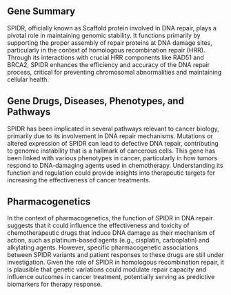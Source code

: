 ## Gene Summary
SPIDR, officially known as Scaffold protein involved in DNA repair, plays a pivotal role in maintaining genomic stability. It functions primarily by supporting the proper assembly of repair proteins at DNA damage sites, particularly in the context of homologous recombination repair (HRR). Through its interactions with crucial HRR components like RAD51 and BRCA2, SPIDR enhances the efficiency and accuracy of the DNA repair process, critical for preventing chromosomal abnormalities and maintaining cellular health.

## Gene Drugs, Diseases, Phenotypes, and Pathways
SPIDR has been implicated in several pathways relevant to cancer biology, primarily due to its involvement in DNA repair mechanisms. Mutations or altered expression of SPIDR can lead to defective DNA repair, contributing to genomic instability that is a hallmark of cancerous cells. This gene has been linked with various phenotypes in cancer, particularly in how tumors respond to DNA-damaging agents used in chemotherapy. Understanding its function and regulation could provide insights into therapeutic targets for increasing the effectiveness of cancer treatments.

## Pharmacogenetics
In the context of pharmacogenetics, the function of SPIDR in DNA repair suggests that it could influence the effectiveness and toxicity of chemotherapeutic drugs that induce DNA damage as their mechanism of action, such as platinum-based agents (e.g., cisplatin, carboplatin) and alkylating agents. However, specific pharmacogenetic associations between SPIDR variants and patient responses to these drugs are still under investigation. Given the role of SPIDR in homologous recombination repair, it is plausible that genetic variations could modulate repair capacity and influence outcomes in cancer treatment, potentially serving as predictive biomarkers for therapy response.